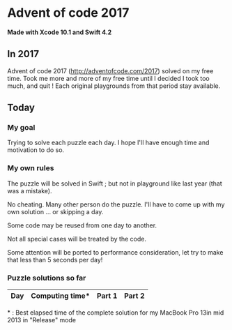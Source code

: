 # Advent of code 2017
**Made with Xcode 10.1 and Swift 4.2**

## In 2017
Advent of code 2017 (http://adventofcode.com/2017) solved on my free time.
Took me more and more of my free time until I decided I took too much, and quit !
Each original playgrounds from that period stay available.

## Today

### My goal
Trying to solve each puzzle each day. I hope I'll have enough time and motivation to do so.

### My own rules

The puzzle will be solved in Swift ; but not in playground like last year (that was a mistake).

No cheating. Many other person do the puzzle. I'll have to come up with my own solution ... or skipping a day.

Some code may be reused from one day to another.

Not all special cases will be treated by the code.

Some attention will be ported to performance consideration, let try to make that less than 5 seconds per day!

### Puzzle solutions so far

| Day    | Computing time* | Part 1   | Part 2     |
|--------|-----------------|----------|------------|

\* : Best elapsed time of the complete solution for my MacBook Pro 13in mid 2013 in "Release" mode
